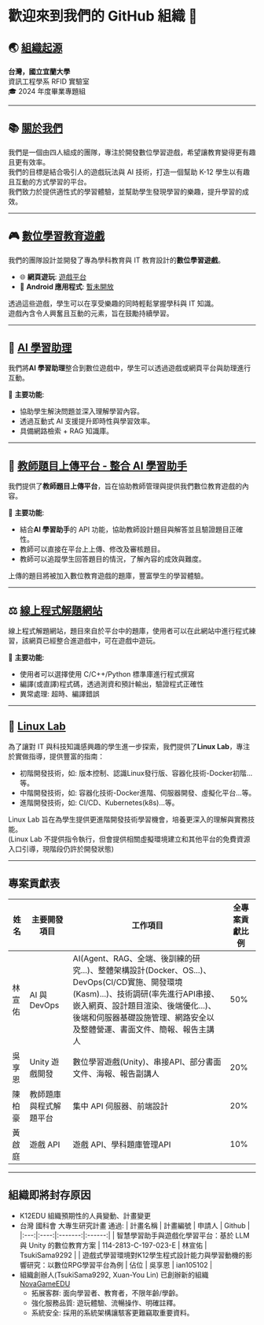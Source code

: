 # 歡迎來到我們的 GitHub 組織 👋

## 🌏 [組織起源](https://csie.niu.edu.tw/index.php)
**台灣，國立宜蘭大學**  
資訊工程學系 RFID 實驗室  
🎓 2024 年度畢業專題組

---

## 📚 [關於我們](https://www.k12edu.uk)
我們是一個由四人組成的團隊，專注於開發數位學習遊戲，希望讓教育變得更有趣且更有效率。  
我們的目標是結合吸引人的遊戲玩法與 AI 技術，打造一個幫助 K-12 學生以有趣且互動的方式學習的平台。  
我們致力於提供適性式的學習體驗，並幫助學生發現學習的樂趣，提升學習的成效。

---

## 🎮 [數位學習教育遊戲](https://game.k12edu.uk)
我們的團隊設計並開發了專為學科教育與 IT 教育設計的**數位學習遊戲**。  

- 🌐 **網頁遊玩**: [遊戲平台](https://game.k12edu.uk)  
- 📱 **Android 應用程式**: [暫未開放](https://play.google.com/)  

透過這些遊戲，學生可以在享受樂趣的同時輕鬆掌握學科與 IT 知識。  
遊戲內含令人興奮且互動的元素，旨在鼓勵持續學習。

---

## 🤖 [AI 學習助理](https://ai.k12edu.uk/)
我們將**AI 學習助理**整合到數位遊戲中，學生可以透過遊戲或網頁平台與助理進行互動。  

🌟 **主要功能**:  
- 協助學生解決問題並深入理解學習內容。  
- 透過互動式 AI 支援提升即時性與學習效率。  
- 具備網路檢索 + RAG 知識庫。  

---

## 📝 [教師題目上傳平台 - 整合 AI 學習助手](https://teacher.k12edu.uk/)
我們提供了**教師題目上傳平台**，旨在協助教師管理與提供我們數位教育遊戲的內容。  

🌟 **主要功能**:
- 結合**AI 學習助手**的 API 功能，協助教師設計題目與解答並且驗證題目正確性。  
- 教師可以直接在平台上上傳、修改及審核題目。  
- 教師可以追蹤學生回答題目的情況，了解內容的成效與難度。  

上傳的題目將被加入數位教育遊戲的題庫，豐富學生的學習體驗。  

---

## ⚖️ [線上程式解題網站](https://judge.k12edu.uk)
線上程式解題網站，題目來自於平台中的題庫，使用者可以在此網站中進行程式練習，該網頁已經整合進遊戲中，可在遊戲中遊玩。

🌟 **主要功能**:
- 使用者可以選擇使用 C/C++/Python 標準庫進行程式撰寫
- 編譯(或直譯)程式碼，透過測資和預計輸出，驗證程式正確性
- 異常處理: 超時、編譯錯誤

---

## 🐧 [Linux Lab](https://linux-lab.k12edu.uk/#/)
為了讓對 IT 與科技知識感興趣的學生進一步探索，我們提供了**Linux Lab**，專注於實做指導，提供豐富的指南：  

- 初階開發技術，如: 版本控制、認識Linux發行版、容器化技術-Docker初階...等。 
- 中階開發技術，如: 容器化技術-Docker進階、伺服器開發、虛擬化平台...等。
- 進階開發技術，如: CI/CD、Kubernetes(k8s)...等。

Linux Lab 旨在為學生提供更進階開發技術學習機會，培養更深入的理解與實務技能。  
(Linux Lab 不提供指令執行，但會提供相關虛擬環境建立和其他平台的免費資源入口引導，現階段仍許於開發狀態)  

---

## 專案貢獻表

| 姓名   | 主要開發項目         | 工作項目                                 | 全專案貢獻比例 |
|-------|---------------------|------------------------------------------|----------------|
| 林宣佑 | AI 與 DevOps        | AI(Agent、RAG、全端、後訓練的研究...)、整體架構設計(Docker、OS...)、DevOps(CI/CD實施、開發環境(Kasm)...)、技術調研(率先進行API串接、嵌入網頁、設計題目渲染、後端優化...)、後端和伺服器基礎設施管理、網路安全以及整體營運、書面文件、簡報、報告主講人   | 50%            |
| 吳享恩 | Unity 遊戲開發       | 數位學習遊戲(Unity)、串接API、部分書面文件、海報、報告副講人       | 20%            |
| 陳柏豪 | 教師題庫與程式解題平台        | 集中 API 伺服器、前端設計 | 20%         |
| 黃啟庭 | 遊戲 API            | 遊戲 API、學科題庫管理API             | 10%            |


---

## 組織即將封存原因
- K12EDU 組織預期性的人員變動、計畫變更
- 台灣 國科會 大專生研究計畫 通過:
  | 計畫名稱 | 計畫編號 | 申請人 | Github |
  |:---:|:----:|:-------:|:------:|
  | 智慧學習助手與遊戲化學習平台：基於 LLM 與 Unity 的數位教育方案 | 114-2813-C-197-023-E | 林宣佑 | TsukiSama9292 |
  | 遊戲式學習環境對K12學生程式設計能力與學習動機的影響研究：以數位RPG學習平台為例 | 佔位 | 吳享恩 | ian105102 |
- 組織創辦人(TsukiSama9292, Xuan-You Lin) 已創辦新的組織 [NovaGameEDU](https://github.com/NovaGameEDU)
  - 拓展客群: 面向學習者、教育者，不限年齡/學齡。
  - 強化服務品質: 遊玩體驗、流暢操作、明確註釋。
  - 系統安全: 採用的系統架構讓駭客更難竊取重要資料。
